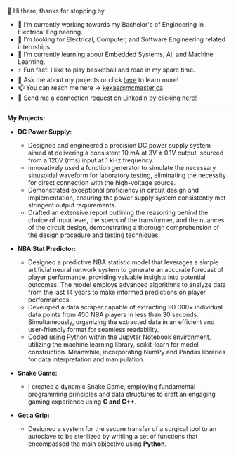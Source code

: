 👋 Hi there, thanks for stopping by

- 🔭 I’m currently working towards my Bachelor's of Engineering in Electrical Engineering. 
- 👯 I’m looking for Electrical, Computer, and Software Engineering related internships.
- 🌱 I’m currently learning about Embedded Systems, AI, and Machine Learning. 
- ⚡ Fun fact: I like to play basketball and read in my spare time.
- 💬 Ask me about my projects or click [here](https://erionkeka.com) to learn more!
- 📫 You can reach me here -> kekae@mcmaster.ca
- 🚀 Send me a connection request on LinkedIn by clicking [here](https://www.linkedin.com/in/erionkeka/)!

--------------------------------------------------------------------------------------------------------------------------------------------------------------------------------------------------------
  
**My Projects:** 

- **DC Power Supply:**
  
  -  Designed and engineered a precision DC power supply system aimed at delivering a consistent 10 mA at 3V ± 0.1V output, sourced from a 120V (rms) input at 1 kHz frequency.
  -  Innovatively used a function generator to simulate the necessary sinusoidal waveform for laboratory testing, eliminating the necessity for direct connection with the high-voltage source.
  -  Demonstrated exceptional proficiency in circuit design and implementation, ensuring the power supply system consistently met stringent output requirements.
  -  Drafted an extensive report outlining the reasoning behind the choice of input level, the specs of the transformer, and the nuances of the circuit design, demonstrating a thorough comprehension of the design procedure and testing techniques.

- **NBA Stat Predictor:**
  - Designed a predictive NBA statistic model that leverages a simple artificial neural network system to generate an accurate forecast of player performance, providing valuable insights into potential outcomes. The model employs advanced algorithms to analyze data from the last 14 years to make informed predictions on player performances.
  - Developed a data scraper capable of extracting 90 000+ individual data points from 450 NBA players in less than 30 seconds. Simultaneously, organizing the extracted data in an efficient and user-friendly format for seamless readability.
  - Coded using Python within the Jupyter Notebook environment, utilizing the machine learning library, scikit-learn for model construction. Meanwhile, incorporating NumPy and Pandas libraries for data interpretation and manipulation.
  
- **Snake Game:**
  - I created a dynamic Snake Game, employing fundamental programming principles and data structures to craft an engaging gaming experience using **C and C++**.

- **Get a Grip:**
  - Designed a system for the secure transfer of a surgical tool to an autoclave to be sterilized by writiing a set of functions that encompassed the main objective using **Python**.

